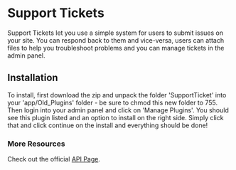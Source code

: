 # Support Tickets

Support Tickets let you use a simple system for users to submit issues on your site. You can respond back to them and vice-versa, users can attach files to help you troubleshoot problems and you can manage tickets in the admin panel.

## Installation

To install, first download the zip and unpack the folder 'SupportTicket' into your 'app/Old_Plugins' folder - be sure to chmod this new folder to 755. Then login into your admin panel and click on 'Manage Plugins'. You should see this plugin listed and an option to install on the right side.
Simply click that and click continue on the install and everything should be done!

### More Resources

Check out the official [API Page](http://api.adaptcms.com/plugin/support-tickets).